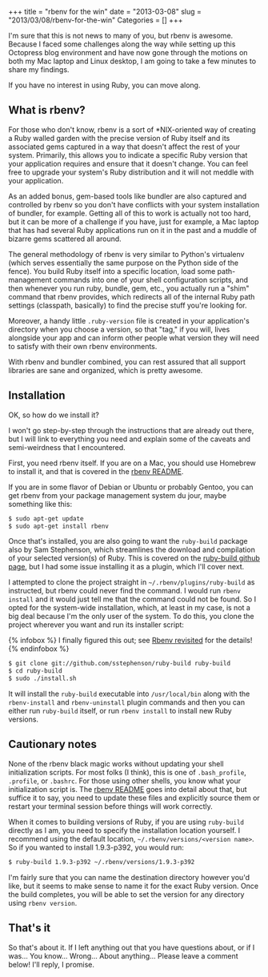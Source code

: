 +++
title = "rbenv for the win"
date = "2013-03-08"
slug = "2013/03/08/rbenv-for-the-win"
Categories = []
+++

I'm sure that this is not news to many of you, but rbenv is awesome. Because I 
faced some challenges along the way while setting up this Octopress blog 
environment and have now gone through the motions on both my Mac laptop and 
Linux desktop, I am going to take a few minutes to share my findings.

If you have no interest in using Ruby, you can move along.<!--more-->

## What is rbenv?

For those who don't know, rbenv is a sort of \*NIX-oriented way of creating a 
Ruby walled garden with the precise version of Ruby itself and its associated 
gems captured in a way that doesn't affect the rest of your system. Primarily, 
this allows you to indicate a specific Ruby version that your application 
requires and ensure that it doesn't change. You can feel free to upgrade your 
system's Ruby distribution and it will not meddle with your application.

As an added bonus, gem-based tools like bundler are also captured and 
controlled by rbenv so you don't have conflicts with your system installation 
of bundler, for example. Getting all of this to work is actually not too hard, 
but it can be more of a challenge if you have, just for example, a Mac laptop 
that has had several Ruby applications run on it in the past and a muddle of 
bizarre gems scattered all around.

The general methodology of rbenv is very similar to Python's virtualenv (which 
serves essentially the same purpose on the Python side of the fence). You 
build Ruby itself into a specific location, load some path-management commands 
into one of your shell configuration scripts, and then whenever you run ruby, 
bundle, gem, etc., you actually run a "shim" command that rbenv provides, 
which redirects all of the internal Ruby path settings (classpath, basically) 
to find the precise stuff you're looking for.

Moreover, a handy little `.ruby-version` file is created in your application's 
directory when you choose a version, so that "tag," if you will, lives 
alongside your app and can inform other people what version they will need to 
satisfy with their own rbenv environments.

With rbenv and bundler combined, you can rest assured that all support 
libraries are sane and organized, which is pretty awesome.

## Installation

OK, so how do we install it?

I won't go step-by-step through the instructions that are already out there, 
but I will link to everything you need and explain some of the caveats and 
semi-weirdness that I encountered.

First, you need rbenv itself. If you are on a Mac, you should use Homebrew to 
install it, and that is covered in the [rbenv README][1].

[1]: https://github.com/sstephenson/rbenv

If you are in some flavor of Debian or Ubuntu or probably Gentoo, you can get 
rbenv from your package management system du jour, maybe something like this:

``` bash
$ sudo apt-get update
$ sudo apt-get install rbenv
```

Once that's installed, you are also going to want the `ruby-build` package 
also by Sam Stephenson, which streamlines the download and compilation of your 
selected version(s) of Ruby. This is covered on the 
[ruby-build github page][2], but I had some issue installing it as a plugin, 
which I'll cover next.

[2]: https://github.com/sstephenson/ruby-build

I attempted to clone the project straight in `~/.rbenv/plugins/ruby-build` as 
instructed, but rbenv could never find the command. I would run `rbenv 
install` and it would just tell me that the command could not be found. So I 
opted for the system-wide installation, which, at least in my case, is not a 
big deal because I'm the only user of the system. To do this, you clone the 
project wherever you want and run its installer script:

{% infobox %}
I finally figured this out; see 
[Rbenv revisited](/blog/2013/03/11/rbenv-revisited/) for the details!
{% endinfobox %}

``` bash
$ git clone git://github.com/sstephenson/ruby-build ruby-build
$ cd ruby-build
$ sudo ./install.sh
```

It will install the `ruby-build` executable into `/usr/local/bin` along with 
the `rbenv-install` and `rbenv-uninstall` plugin commands and then you can 
either run `ruby-build` itself, or run `rbenv install` to install new Ruby 
versions.

## Cautionary notes

None of the rbenv black magic works without updating your shell initialization 
scripts. For most folks (I think), this is one of `.bash_profile`, `.profile`, 
or `.bashrc`. For those using other shells, you know what your initialization 
script is. The [rbenv README][1] goes into detail about that, but suffice it 
to say, you need to update these files and explicitly source them or restart 
your terminal session before things will work correctly.

When it comes to building versions of Ruby, if you are using `ruby-build` 
directly as I am, you need to specify the installation location yourself. I 
recommend using the default location, `~/.rbenv/versions/<version name>`. So 
if you wanted to install 1.9.3-p392, you would run:

``` bash
$ ruby-build 1.9.3-p392 ~/.rbenv/versions/1.9.3-p392
```

I'm fairly sure that you can name the destination directory however you'd 
like, but it seems to make sense to name it for the exact Ruby version. Once 
the build completes, you will be able to set the version for any directory 
using `rbenv version`.

## That's it

So that's about it. If I left anything out that you have questions about, or 
if I was... You know... Wrong... About anything... Please leave a comment 
below! I'll reply, I promise.
